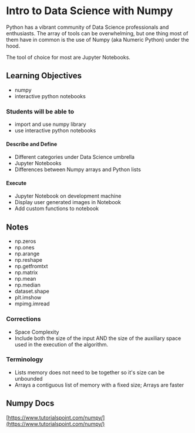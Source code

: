 # Intro to Data Science with Numpy

Python has a vibrant community of Data Science professionals and enthusiasts. The array of tools can be overwhelming, but one thing most of them have in common is the use of Numpy (aka Numeric Python) under the hood.

The tool of choice for most are Jupyter Notebooks.

## Learning Objectives
 - numpy
 - interactive python notebooks
### Students will be able to
 - import and use numpy library
 - use interactive python notebooks

#### Describe and Define

- Different categories under Data Science umbrella
- Jupyter Notebooks
- Differences between Numpy arrays and Python lists

#### Execute

- Jupyter Notebook on development machine
- Display user generated images in Notebook
- Add custom functions to notebook

## Notes
- np.zeros
- np.ones
- np.arange
- np.reshape
- np.getfromtxt
- np.matrix
- np.mean
- np.median
- dataset.shape
- plt.imshow
- mpimg.imread

### Corrections
 - Space Complexity
 - Include both the size of the input AND the size of the auxiliary space used in the execution of the algorithm.
### Terminology
- Lists memory does not need to be together so it's size can be unbounded
- Arrays a contiguous list of memory with a fixed size; Arrays are faster

## Numpy Docs
[https://www.tutorialspoint.com/numpy/](https://www.tutorialspoint.com/numpy/)